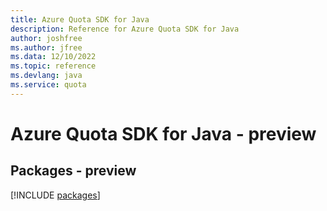 ```yaml
---
title: Azure Quota SDK for Java
description: Reference for Azure Quota SDK for Java
author: joshfree
ms.author: jfree
ms.data: 12/10/2022
ms.topic: reference
ms.devlang: java
ms.service: quota
---
```

# Azure Quota SDK for Java - preview
## Packages - preview
[!INCLUDE [packages](quota-index.md)]